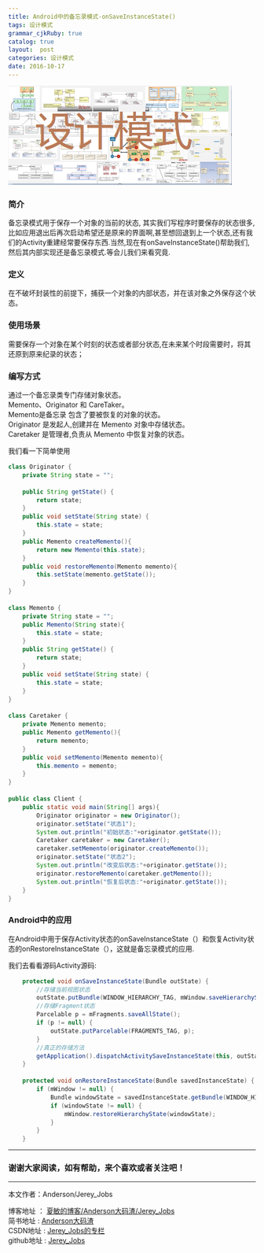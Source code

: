 ```yaml
---
title: Android中的备忘录模式-onSaveInstanceState()
tags: 设计模式
grammar_cjkRuby: true
catalog: true
layout:  post
categories: 设计模式
date: 2016-10-17
---
```


![设计模式](/img/always/design_patterns.png)

### 简介

备忘录模式用于保存一个对象的当前的状态, 其实我们写程序时要保存的状态很多, 比如应用退出后再次启动希望还是原来的界面啊,甚至想回退到上一个状态,还有我们的Activity重建经常要保存东西.当然,现在有onSaveInstanceState()帮助我们,然后其内部实现还是备忘录模式.等会儿我们来看究竟.

### 定义

在不破坏封装性的前提下，捕获一个对象的内部状态，并在该对象之外保存这个状态。

### 使用场景

需要保存一个对象在某个时刻的状态或者部分状态,在未来某个时段需要时，将其还原到原来纪录的状态；

### 编写方式

通过一个备忘录类专门存储对象状态。<br>
 Memento、Originator 和 CareTaker。<br>
 Memento是备忘录 包含了要被恢复的对象的状态。<br>
 Originator 是发起人,创建并在 Memento 对象中存储状态。<br>
 Caretaker 是管理者,负责从 Memento 中恢复对象的状态。

我们看一下简单使用

``` java
class Originator {
    private String state = "";

    public String getState() {
        return state;
    }
    public void setState(String state) {
        this.state = state;
    }
    public Memento createMemento(){
        return new Memento(this.state);
    }
    public void restoreMemento(Memento memento){
        this.setState(memento.getState());
    }
}

class Memento {
    private String state = "";
    public Memento(String state){
        this.state = state;
    }
    public String getState() {
        return state;
    }
    public void setState(String state) {
        this.state = state;
    }
}

class Caretaker {
    private Memento memento;
    public Memento getMemento(){
        return memento;
    }
    public void setMemento(Memento memento){
        this.memento = memento;
    }
}

public class Client {
    public static void main(String[] args){
        Originator originator = new Originator();
        originator.setState("状态1");
        System.out.println("初始状态:"+originator.getState());
        Caretaker caretaker = new Caretaker();
        caretaker.setMemento(originator.createMemento());
        originator.setState("状态2");
        System.out.println("改变后状态:"+originator.getState());
        originator.restoreMemento(caretaker.getMemento());
        System.out.println("恢复后状态:"+originator.getState());
    }
}
```

### Android中的应用

在Android中用于保存Activity状态的onSaveInstanceState（）和恢复Activity状态的onRestoreInstanceState（），这就是备忘录模式的应用.

我们去看看源码Activity源码:

``` java
    protected void onSaveInstanceState(Bundle outState) {
	    //存储当前视图状态
        outState.putBundle(WINDOW_HIERARCHY_TAG, mWindow.saveHierarchyState());
        //存储Fragment状态
		Parcelable p = mFragments.saveAllState();
        if (p != null) {
            outState.putParcelable(FRAGMENTS_TAG, p);
        }
		//真正的存储方法
        getApplication().dispatchActivitySaveInstanceState(this, outState);
    }

	protected void onRestoreInstanceState(Bundle savedInstanceState) {
        if (mWindow != null) {
            Bundle windowState = savedInstanceState.getBundle(WINDOW_HIERARCHY_TAG);
            if (windowState != null) {
                mWindow.restoreHierarchyState(windowState);
            }
        }
    }
```





 ----------
### 谢谢大家阅读，如有帮助，来个喜欢或者关注吧！

 ----------
 本文作者：Anderson/Jerey_Jobs

 博客地址   ： [夏敏的博客/Anderson大码渣/Jerey_Jobs][1] <br>
 简书地址   :  [Anderson大码渣][2] <br>
 CSDN地址   :  [Jerey_Jobs的专栏][3] <br>
 github地址 :  [Jerey_Jobs][4]



  [1]: http://jerey.cn/
  [2]: http://www.jianshu.com/users/016a5ba708a0/latest_articles
  [3]: http://blog.csdn.net/jerey_jobs
  [4]: https://github.com/Jerey-Jobs
